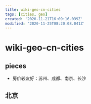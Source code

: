 ```yaml
---
title: wiki-geo-cn-cities
tags: [cities, geo]
created: '2020-11-21T16:09:16.039Z'
modified: '2020-11-25T08:20:08.041Z'
---
```


# wiki-geo-cn-cities

## pieces

- 房价较友好：苏州、成都、南京、长沙

## 北京
